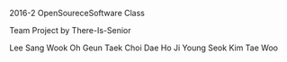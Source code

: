 2016-2 OpenSoureceSoftware Class

Team Project by There-Is-Senior

Lee Sang Wook
Oh Geun Taek
Choi Dae Ho
Ji Young Seok
Kim Tae Woo
